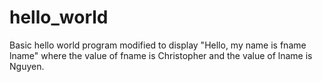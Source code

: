 # hello_world

Basic hello world program modified to display "Hello, my name is fname lname" where the value of fname is Christopher and the value of lname is Nguyen.
